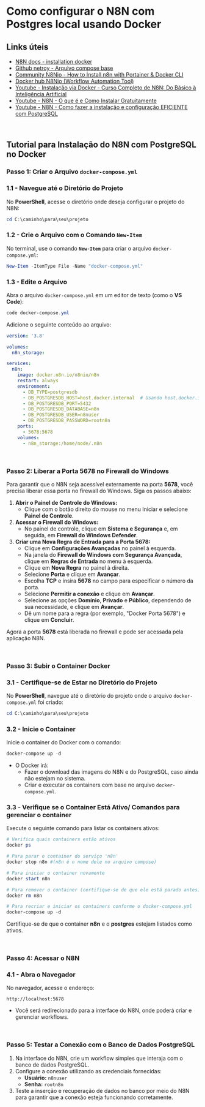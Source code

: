 # **Como configurar o N8N com Postgres local usando Docker**

## Links úteis

- [N8N docs - installation docker](https://docs.n8n.io/hosting/installation/docker/)
- [Github netroy - Arquivo compose base](https://github.com/n8n-io/n8n-hosting/blob/main/docker-compose/withPostgres/docker-compose.yml)
- [Community N8Nio - How to Install n8n with Portainer & Docker CLI](https://community.n8n.io/t/how-to-install-n8n-with-portainer-docker-cli/40053)
- [Docker hub N8Nio (Workflow Automation Tool)](https://hub.docker.com/layers/n8nio/n8n/latest/images/sha256-ce3fc01486fa386da944337303108edd760dae617ce2fa9097f75126a8b8bcd1)
- [Youtube - Instalação via Docker - Curso Completo de N8N: Do Básico à Inteligência Artificial](https://www.youtube.com/watch?v=8hQ1u0TAyAc)
- [Youtube - N8N - O que é e Como Instalar Gratuitamente](https://www.youtube.com/watch?v=S8U3T9yf4Do)
- [Youtube - N8N - Como fazer a instalação e configuração EFICIENTE com PostgreSQL](https://www.youtube.com/watch?v=ext5zhtzc34)

<br>

## **Tutorial para Instalação do N8N com PostgreSQL no Docker**

### **Passo 1: Criar o Arquivo `docker-compose.yml`**

### **1.1 - Navegue até o Diretório do Projeto**

No **PowerShell**, acesse o diretório onde deseja configurar o projeto do N8N:

```powershell
cd C:\caminho\para\seu\projeto
```

### **1.2 - Crie o Arquivo com o Comando `New-Item`**

No terminal, use o comando **`New-Item`** para criar o arquivo `docker-compose.yml`:

```powershell
New-Item -ItemType File -Name "docker-compose.yml"
```

### **1.3 - Edite o Arquivo**

Abra o arquivo `docker-compose.yml` em um editor de texto (como o **VS Code**):

```powershell
code docker-compose.yml
```

Adicione o seguinte conteúdo ao arquivo:

```yaml
version: '3.8'

volumes:
  n8n_storage:

services:
  n8n:
    image: docker.n8n.io/n8nio/n8n
    restart: always
    environment:
      - DB_TYPE=postgresdb
      - DB_POSTGRESDB_HOST=host.docker.internal  # Usando host.docker.internal para acessar o PostgreSQL no Windows
      - DB_POSTGRESDB_PORT=5432
      - DB_POSTGRESDB_DATABASE=n8n
      - DB_POSTGRESDB_USER=n8nuser
      - DB_POSTGRESDB_PASSWORD=rootn8n
    ports:
      - 5678:5678
    volumes:
      - n8n_storage:/home/node/.n8n

```

<br>

### **Passo 2: Liberar a Porta 5678 no Firewall do Windows**

Para garantir que o N8N seja acessível externamente na porta **5678**, você precisa liberar essa porta no firewall do Windows. Siga os passos abaixo:

1. **Abrir o Painel de Controle do Windows:**
    - Clique com o botão direito do mouse no menu Iniciar e selecione **Painel de Controle**.
2. **Acessar o Firewall do Windows:**
    - No painel de controle, clique em **Sistema e Segurança** e, em seguida, em **Firewall do Windows Defender**.
3. **Criar uma Nova Regra de Entrada para a Porta 5678:**
    - Clique em **Configurações Avançadas** no painel à esquerda.
    - Na janela do **Firewall do Windows com Segurança Avançada**, clique em **Regras de Entrada** no menu à esquerda.
    - Clique em **Nova Regra** no painel à direita.
    - Selecione **Porta** e clique em **Avançar**.
    - Escolha **TCP** e insira **5678** no campo para especificar o número da porta.
    - Selecione **Permitir a conexão** e clique em **Avançar**.
    - Selecione as opções **Domínio**, **Privado** e **Público**, dependendo de sua necessidade, e clique em **Avançar**.
    - Dê um nome para a regra (por exemplo, "Docker Porta 5678") e clique em **Concluir**.

Agora a porta **5678** está liberada no firewall e pode ser acessada pela aplicação N8N.

<br>

### **Passo 3: Subir o Container Docker**

### **3.1 - Certifique-se de Estar no Diretório do Projeto**

No **PowerShell**, navegue até o diretório do projeto onde o arquivo `docker-compose.yml` foi criado:

```powershell
cd C:\caminho\para\seu\projeto
```

### **3.2 - Inicie o Container**

Inicie o container do Docker com o comando:

```powershell
docker-compose up -d
```

- O Docker irá:
    - Fazer o download das imagens do N8N e do PostgreSQL, caso ainda não estejam no sistema.
    - Criar e executar os containers com base no arquivo `docker-compose.yml`.

### **3.3 - Verifique se o Container Está Ativo/ Comandos para gerenciar o container**

Execute o seguinte comando para listar os containers ativos:

```powershell
# Verifica quais containers estão ativos
docker ps

# Para parar o container do serviço 'n8n'
docker stop n8n #(n8n é o nome dele no arquivo compose) 

# Para iniciar o container novamente
docker start n8n

# Para remover o container (certifique-se de que ele está parado antes)
docker rm n8n 

# Para recriar e iniciar os containers conforme o docker-compose.yml
docker-compose up -d
```

Certifique-se de que o container **n8n** e o **postgres** estejam listados como ativos.

<br>

### **Passo 4: Acessar o N8N**

### **4.1 - Abra o Navegador**

No navegador, acesse o endereço:

```
http://localhost:5678
```

- Você será redirecionado para a interface do N8N, onde poderá criar e gerenciar workflows.

<br>

### **Passo 5: Testar a Conexão com o Banco de Dados PostgreSQL**

1. Na interface do N8N, crie um workflow simples que interaja com o banco de dados PostgreSQL.
2. Configure a conexão utilizando as credenciais fornecidas:
    - **Usuário:** `n8nuser`
    - **Senha:** `rootn8n`
3. Teste a inserção e recuperação de dados no banco por meio do N8N para garantir que a conexão esteja funcionando corretamente.

<br>

<br>